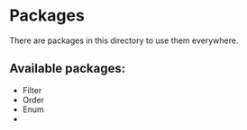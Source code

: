 # Packages

There are packages in this directory to use them everywhere.

## Available packages:
- Filter
- Order
- Enum
- 
